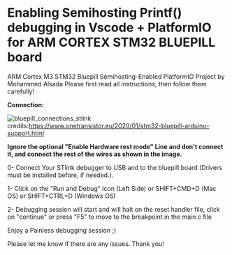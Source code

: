 # Enabling Semihosting Printf() debugging in Vscode + PlatformIO for ARM CORTEX STM32 BLUEPILL board

ARM Cortex M3 STM32 Bluepill Semihosting-Enabled PlatformIO Project by Mohammed Alsada
Please first read all instructions, then follow them carefully!

**Connection:**

![bluepill_connections_stlink](https://user-images.githubusercontent.com/83306663/117422706-95b2ae80-af28-11eb-863c-024f09d68188.png)
credits:https://www.onetransistor.eu/2020/01/stm32-bluepill-arduino-support.html


**Ignore the optional "Enable Hardware rest mode" Line and don't connect it, and connect the rest of the wires as shown in the image.**

0- Connect Your STlink debugger to USB and to the bluepill board (Drivers must be installed before, if needed.).

1- Click on the "Run and Debug" Icon (Left Side) or SHIFT+CMD+D (Mac OS) or SHIFT+CTRL+D (Windows OS)

2- Debugging session will start and will halt on the reset handler file, click on "continue" or press "F5" to move to the breakpoint in the main.c file 

Enjoy a Painless debugging session ;)

Please let me know if there are any issues. Thank you!
